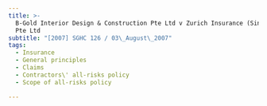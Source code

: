 ```yaml
---
title: >-
  B-Gold Interior Design & Construction Pte Ltd v Zurich Insurance (Singapore)
  Pte Ltd
subtitle: "[2007] SGHC 126 / 03\_August\_2007"
tags:
  - Insurance
  - General principles
  - Claims
  - Contractors\' all-risks policy
  - Scope of all-risks policy

---
```


